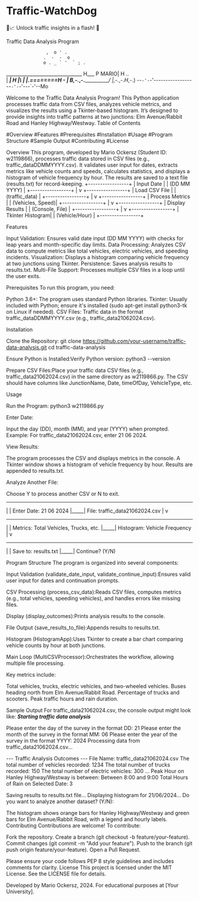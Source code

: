 # Traffic-WatchDog
🚦📈 Unlock traffic insights in a flash! 🚛

Traffic Data Analysis Program

                   ,  o ' .
                  .  -  -  o
                  o . _ ` '  ` ; .
 ________________________________  H___
P                           MARIO| H ..\
|                         _______| H |_\\
|                        |.========H -  |
B_,-._,-._______________/ |,-._,-._H_,-.)
--`-'-`-'------------------`-'-`-'---`-'--Mo⠀⠀⠀⠀


Welcome to the Traffic Data Analysis Program! This Python application processes traffic data from CSV files, analyzes vehicle metrics, and visualizes the results using a Tkinter-based histogram. It’s designed to provide insights into traffic patterns at two junctions: Elm Avenue/Rabbit Road and Hanley Highway/Westway.
Table of Contents

#Overview
#Features
#Prerequisites
#Installation
#Usage
#Program Structure
#Sample Output
#Contributing
#License

Overview
This program, developed by Mario Ockersz (Student ID: w2119866), processes traffic data stored in CSV files (e.g., traffic_dataDDMMYYYY.csv). It validates user input for dates, extracts metrics like vehicle counts and speeds, calculates statistics, and displays a histogram of vehicle frequency by hour. The results are saved to a text file (results.txt) for record-keeping.
+-----------------+
|  Input Date     |
| (DD MM YYYY)    |
+-----------------+
        |
        v
+-----------------+
|  Load CSV File  |
| (traffic_data)  |
+-----------------+
        |
        v
+-----------------+
| Process Metrics |
| (Vehicles, Speed)|
+-----------------+
        |
        v
+-----------------+
| Display Results |
| (Console, File) |
+-----------------+
        |
        v
+-----------------+
| Tkinter Histogram|
| (Vehicle/Hour)  |
+-----------------+

Features

Input Validation: Ensures valid date input (DD MM YYYY) with checks for leap years and month-specific day limits.
Data Processing: Analyzes CSV data to compute metrics like total vehicles, electric vehicles, and speeding incidents.
Visualization: Displays a histogram comparing vehicle frequency at two junctions using Tkinter.
Persistence: Saves analysis results to results.txt.
Multi-File Support: Processes multiple CSV files in a loop until the user exits.

Prerequisites
To run this program, you need:

Python 3.6+: The program uses standard Python libraries.
Tkinter: Usually included with Python; ensure it's installed (sudo apt-get install python3-tk on Linux if needed).
CSV Files: Traffic data in the format traffic_dataDDMMYYYY.csv (e.g., traffic_data21062024.csv).

Installation

Clone the Repository:
git clone https://github.com/your-username/traffic-data-analysis.git
cd traffic-data-analysis


Ensure Python is Installed:Verify Python version:
python3 --version


Prepare CSV Files:Place your traffic data CSV files (e.g., traffic_data21062024.csv) in the same directory as w2119866.py. The CSV should have columns like JunctionName, Date, timeOfDay, VehicleType, etc.


Usage

Run the Program:
python3 w2119866.py


Enter Date:

Input the day (DD), month (MM), and year (YYYY) when prompted.
Example: For traffic_data21062024.csv, enter 21 06 2024.


View Results:

The program processes the CSV and displays metrics in the console.
A Tkinter window shows a histogram of vehicle frequency by hour.
Results are appended to results.txt.


Analyze Another File:

Choose Y to process another CSV or N to exit.



  _____
 |     |  Enter Date: 21 06 2024
 |_____|  File: traffic_data21062024.csv
      |
      v
  _____
 |     |  Metrics: Total Vehicles, Trucks, etc.
 |_____|  Histogram: Vehicle Frequency
      |
      v
  _____
 |     |  Save to: results.txt
 |_____|  Continue? (Y/N)

Program Structure
The program is organized into several components:

Input Validation (validate_date_input, validate_continue_input):Ensures valid user input for dates and continuation prompts.

CSV Processing (process_csv_data):Reads CSV files, computes metrics (e.g., total vehicles, speeding vehicles), and handles errors like missing files.

Display (display_outcomes):Prints analysis results to the console.

File Output (save_results_to_file):Appends results to results.txt.

Histogram (HistogramApp):Uses Tkinter to create a bar chart comparing vehicle counts by hour at both junctions.

Main Loop (MultiCSVProcessor):Orchestrates the workflow, allowing multiple file processing.


Key metrics include:

Total vehicles, trucks, electric vehicles, and two-wheeled vehicles.
Buses heading north from Elm Avenue/Rabbit Road.
Percentage of trucks and scooters.
Peak traffic hours and rain duration.

Sample Output
For traffic_data21062024.csv, the console output might look like:
___Starting traffic data analysis___

Please enter the day of the survey in the format DD: 21
Please enter the month of the survey in the format MM: 06
Please enter the year of the survey in the format YYYY: 2024
Processing data from traffic_data21062024.csv...

--- Traffic Analysis Outcomes ---
File Name: traffic_data21062024.csv
The total number of vehicles recorded: 1234
The total number of trucks recorded: 150
The total number of electric vehicles: 300
...
Peak Hour on Hanley Highway/Westway is between: Between 8:00 and 9:00
Total Hours of Rain on Selected Date: 3

Saving results to results.txt file...
Displaying histogram for 21/06/2024...
Do you want to analyze another dataset? (Y/N):

The histogram shows orange bars for Hanley Highway/Westway and green bars for Elm Avenue/Rabbit Road, with a legend and hourly labels.
Contributing
Contributions are welcome! To contribute:

Fork the repository.
Create a branch (git checkout -b feature/your-feature).
Commit changes (git commit -m "Add your feature").
Push to the branch (git push origin feature/your-feature).
Open a Pull Request.

Please ensure your code follows PEP 8 style guidelines and includes comments for clarity.
License
This project is licensed under the MIT License. See the LICENSE file for details.

Developed by Mario Ockersz, 2024. For educational purposes at [Your University].
